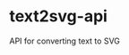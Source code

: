 # text2svg-api
API for converting text to SVG

<a href='https://svgshare.com/s/9CM' ><img src='https://svgshare.com/i/9CM.svg' title='' /></a>
